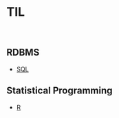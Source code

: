 # TIL

<br/>

## RDBMS
- [SQL](https://github.com/ChungMok/TIL/blob/main/SQL.md)

## Statistical Programming
- [R](https://github.com/ChungMok/TIL/blob/main/R.md)

